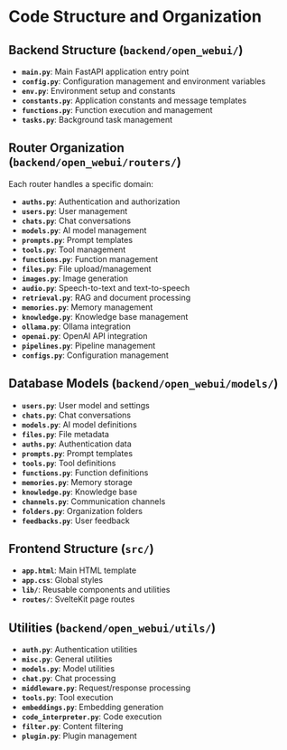 # Code Structure and Organization

## Backend Structure (`backend/open_webui/`)

- **`main.py`**: Main FastAPI application entry point
- **`config.py`**: Configuration management and environment variables
- **`env.py`**: Environment setup and constants
- **`constants.py`**: Application constants and message templates
- **`functions.py`**: Function execution and management
- **`tasks.py`**: Background task management

## Router Organization (`backend/open_webui/routers/`)

Each router handles a specific domain:

- **`auths.py`**: Authentication and authorization
- **`users.py`**: User management
- **`chats.py`**: Chat conversations
- **`models.py`**: AI model management
- **`prompts.py`**: Prompt templates
- **`tools.py`**: Tool management
- **`functions.py`**: Function management
- **`files.py`**: File upload/management
- **`images.py`**: Image generation
- **`audio.py`**: Speech-to-text and text-to-speech
- **`retrieval.py`**: RAG and document processing
- **`memories.py`**: Memory management
- **`knowledge.py`**: Knowledge base management
- **`ollama.py`**: Ollama integration
- **`openai.py`**: OpenAI API integration
- **`pipelines.py`**: Pipeline management
- **`configs.py`**: Configuration management

## Database Models (`backend/open_webui/models/`)

- **`users.py`**: User model and settings
- **`chats.py`**: Chat conversations
- **`models.py`**: AI model definitions
- **`files.py`**: File metadata
- **`auths.py`**: Authentication data
- **`prompts.py`**: Prompt templates
- **`tools.py`**: Tool definitions
- **`functions.py`**: Function definitions
- **`memories.py`**: Memory storage
- **`knowledge.py`**: Knowledge base
- **`channels.py`**: Communication channels
- **`folders.py`**: Organization folders
- **`feedbacks.py`**: User feedback

## Frontend Structure (`src/`)

- **`app.html`**: Main HTML template
- **`app.css`**: Global styles
- **`lib/`**: Reusable components and utilities
- **`routes/`**: SvelteKit page routes

## Utilities (`backend/open_webui/utils/`)

- **`auth.py`**: Authentication utilities
- **`misc.py`**: General utilities
- **`models.py`**: Model utilities
- **`chat.py`**: Chat processing
- **`middleware.py`**: Request/response processing
- **`tools.py`**: Tool execution
- **`embeddings.py`**: Embedding generation
- **`code_interpreter.py`**: Code execution
- **`filter.py`**: Content filtering
- **`plugin.py`**: Plugin management
